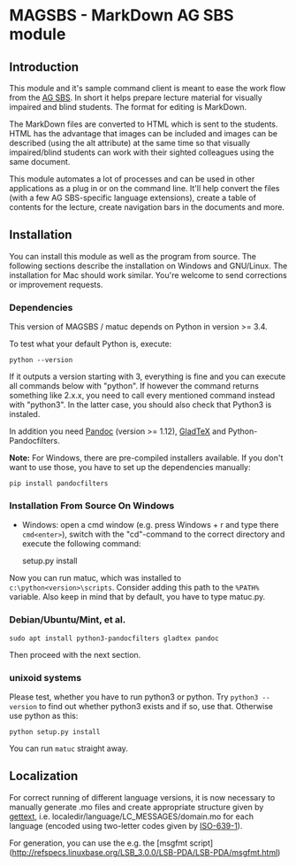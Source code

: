 <!-- vim: set ft=markdown sts=4 ts=4 sw=4 expandtab: -->
MAGSBS - MarkDown AG SBS module
===============================

Introduction
------------


This module and it's sample command client is meant to ease the work flow from
the [AG SBS](https://elvis.inf.tu-dresden.de/index.php?menuid=23). In short it
helps prepare lecture material for visually impaired and blind students. The
format for editing is MarkDown.

The MarkDown files are converted to HTML which is sent to the students.  HTML
has the advantage that images can be included and images can be described (using
the alt attribute) at the same time so that visually impaired/blind students can
work with their sighted colleagues using the same document.

This module automates a lot of processes and can be used in other applications
as a plug in or on the command line. It'll help convert the files (with a few AG
SBS-specific language extensions), create a table of contents for the lecture,
create navigation bars in the documents and more.

Installation
------------

You can install this module as well as the program from source. The following
sections describe the installation on Windows and GNU/Linux. The installation
for Mac should work similar. You're welcome to send corrections or improvement
requests.

### Dependencies

This version of MAGSBS / matuc depends on Python in version >= 3.4.

To test what your default Python is, execute:

    python --version

If it outputs a version starting with 3, everything is fine and you can execute
all commands below with "python". If however the command returns something like
2.x.x, you need to call every mentioned command instead with "python3". In the
latter case, you should also check that Python3 is instaled.

In addition you need [Pandoc](http://pandoc.org) (version >= 1.12),
[GladTeX](http://humenda.github.io/GladTeX) and Python-Pandocfilters.

**Note:** For Windows, there are pre-compiled installers available. If you don't want to
use those, you have to set up the dependencies manually:

    pip install pandocfilters

### Installation From Source On Windows


+ Windows: open a cmd window (e.g. press Windows + r and type there `cmd<enter>`),
  switch with the "cd"-command to the correct directory and execute the
  following command:

    setup.py install

Now you can run matuc, which was installed to `c:\python<version>\scripts`.
Consider adding this path to the `%PATH%` variable. Also keep in mind that by
default, you have to type matuc.py.

### Debian/Ubuntu/Mint, et al.

    sudo apt install python3-pandocfilters gladtex pandoc

Then proceed with the next section.

### unixoid systems

Please test, whether you have to run python3 or python. Try `python3 --version`
to find out whether python3 exists and if so, use that. Otherwise use python as
this:

    python setup.py install

You can run `matuc` straight away.

Localization
------------

For correct running of different language versions, it is now necessary to
manually generate .mo files and create appropriate structure given by
[gettext](https://docs.python.org/3/library/gettext.html), i.e.
localedir/language/LC_MESSAGES/domain.mo for each language (encoded using
two-letter codes given by [ISO-639-1](https://en.wikipedia.org/wiki/List_of_ISO_639-1_codes)).

For generation, you can use the e.g. the [msgfmt script]
(http://refspecs.linuxbase.org/LSB_3.0.0/LSB-PDA/LSB-PDA/msgfmt.html)

